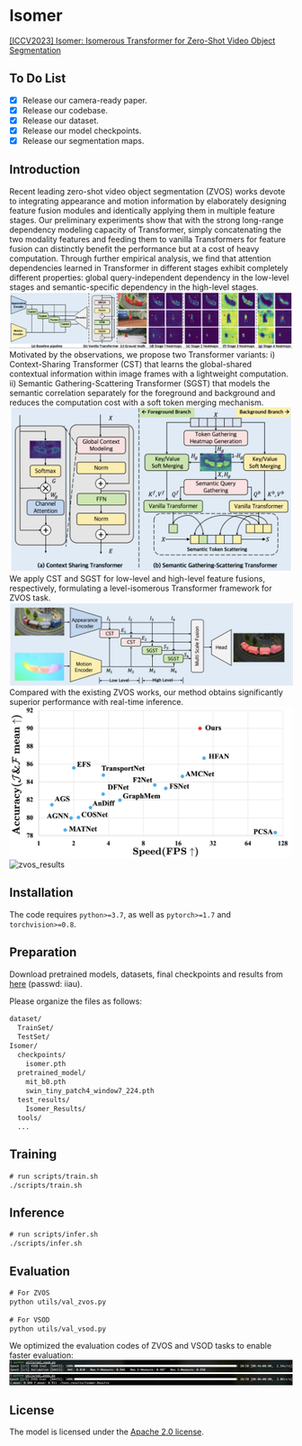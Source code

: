 # Isomer
[[ICCV2023] Isomer: Isomerous Transformer for Zero-Shot Video Object Segmentation](https://github.com/DLUT-yyc/Isomer/blob/master/docs/ICCV2023_Isomer.pdf)

## To Do List
- [x] Release our camera-ready paper.
- [x] Release our codebase.
- [x] Release our dataset.
- [x] Release our model checkpoints.
- [x] Release our segmentation maps.

## Introduction
Recent leading zero-shot video object segmentation (ZVOS) works devote to integrating appearance and motion information by elaborately designing feature fusion modules and identically applying them in multiple feature stages. Our preliminary experiments show that with the strong long-range dependency modeling capacity of Transformer, simply concatenating the two modality features and feeding them to vanilla Transformers for feature fusion can distinctly benefit the performance but at a cost of heavy computation. Through further empirical analysis, we find that attention dependencies learned in Transformer in different stages exhibit completely different properties: global query-independent dependency in the low-level stages and semantic-specific dependency in the high-level stages. 
![zvos_results](./docs/introduction1.png)
Motivated by the observations, we propose two Transformer variants: i) Context-Sharing Transformer (CST) that learns the global-shared contextual information within image frames with a lightweight computation. ii) Semantic Gathering-Scattering Transformer (SGST) that models the semantic correlation separately for the foreground and background and reduces the computation cost with a soft token merging mechanism. 
![zvos_results](./docs/introduction4.png)
We apply CST and SGST for low-level and high-level feature fusions, respectively, formulating a level-isomerous Transformer framework for ZVOS task. 
![zvos_results](./docs/introduction3.png)
Compared with the existing ZVOS works, our method obtains significantly superior performance with real-time inference. 
![zvos_results](./docs/introduction2.png)
![zvos_results](./docs/introduction5.png)

## Installation

The code requires `python>=3.7`, as well as `pytorch>=1.7` and `torchvision>=0.8`. 

## Preparation

Download pretrained models, datasets, final checkpoints and results from [here](https://pan.baidu.com/s/1PJ8JevkmLwaoUVwcScQvCQ) (passwd: iiau).

Please organize the files as follows:

```
dataset/
  TrainSet/
  TestSet/
Isomer/
  checkpoints/
    isomer.pth
  pretrained_model/
    mit_b0.pth
    swin_tiny_patch4_window7_224.pth
  test_results/
    Isomer_Results/
  tools/
  ...
```

## Training

```
# run scripts/train.sh
./scripts/train.sh
```

## Inference

```
# run scripts/infer.sh
./scripts/infer.sh
```

## Evaluation

```
# For ZVOS
python utils/val_zvos.py

# For VSOD
python utils/val_vsod.py
```
We optimized the evaluation codes of ZVOS and VSOD tasks to enable faster evaluation:
![zvos_results](./docs/1.png)
![vsod_results](./docs/2.png)

## License

The model is licensed under the [Apache 2.0 license](LICENSE).

